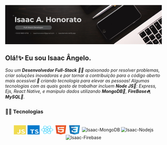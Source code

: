 
<div align="center">
  <img src="Banner.png"/>
</div>
<!--
**IsaacDeMelo/IsaacDeMelo** is a ✨ _special_ ✨ repository because its `README.md` (this file) appears on your GitHub profile.
-->

## Olá!✨ Eu sou Isaac Ângelo.

_Sou um **Desenvolvedor Full-Stack** 👨‍💻 apaixonado por resolver problemas, criar soluções inovadoras e por tornar a contribuição para o código aberto mais acessível 🚀  criando tecnologia para elevar as pessoas! Algumas tecnologias com as quais gosto de trabalhar incluem **Node JS🐍**: *Express, Ejs, React Native*, e manipulo dados utilizando **MongoDB🍃**, **FireBase🔥**, **MySQL🐳**._ 

##

### :man_technologist: **Tecnologias**
<div align="center" style="display: inline_block"><br>
  <img align="center" alt="Isaac-Js" height="30" width="40" src="https://raw.githubusercontent.com/devicons/devicon/master/icons/javascript/javascript-plain.svg">
  <img align="center" alt="Isaac-Ts" height="30" width="40" src="https://raw.githubusercontent.com/devicons/devicon/master/icons/typescript/typescript-plain.svg">
  <img align="center" alt="Isaac-React" height="30" width="40" src="https://raw.githubusercontent.com/devicons/devicon/master/icons/react/react-original.svg">
  <img align="center" alt="Isaac-HTML" height="30" width="40" src="https://raw.githubusercontent.com/devicons/devicon/master/icons/html5/html5-original.svg">
  <img align="center" alt="Isaac-CSS" height="30" width="40" src="https://raw.githubusercontent.com/devicons/devicon/master/icons/css3/css3-original.svg">
  <img align="center" alt="Isaac-MongoDB" height="30" width="40" src="https://cdn.jsdelivr.net/gh/devicons/devicon@latest/icons/mongodb/mongodb-original.svg">
  <img align="center" alt="Isaac-Nodejs" height="30" width="40" src="https://cdn.jsdelivr.net/gh/devicons/devicon@latest/icons/nodejs/nodejs-original.svg">
  <img align="center" alt="Isaac-Firebase" height="30" width="40" src="https://cdn.jsdelivr.net/gh/devicons/devicon@latest/icons/firebase/firebase-original.svg">
</div>

##
